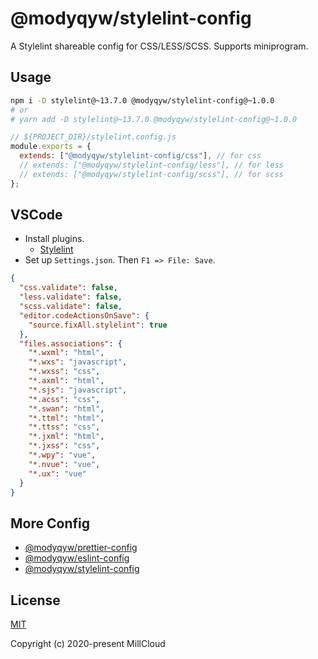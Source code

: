 # @modyqyw/stylelint-config

A Stylelint shareable config for CSS/LESS/SCSS. Supports miniprogram.

## Usage

```sh
npm i -D stylelint@~13.7.0 @modyqyw/stylelint-config@~1.0.0
# or
# yarn add -D stylelint@~13.7.0 @modyqyw/stylelint-config@~1.0.0
```

```js
// ${PROJECT_DIR}/stylelint.config.js
module.exports = {
  extends: ["@modyqyw/stylelint-config/css"], // for css
  // extends: ["@modyqyw/stylelint-config/less"], // for less
  // extends: ["@modyqyw/stylelint-config/scss"], // for scss
};
```

## VSCode

- Install plugins.
  - [Stylelint](https://marketplace.visualstudio.com/items?itemName=stylelint.vscode-stylelint)
- Set up `Settings.json`. Then `F1 => File: Save`.

```json
{
  "css.validate": false,
  "less.validate": false,
  "scss.validate": false,
  "editor.codeActionsOnSave": {
    "source.fixAll.stylelint": true
  },
  "files.associations": {
    "*.wxml": "html",
    "*.wxs": "javascript",
    "*.wxss": "css",
    "*.axml": "html",
    "*.sjs": "javascript",
    "*.acss": "css",
    "*.swan": "html",
    "*.ttml": "html",
    "*.ttss": "css",
    "*.jxml": "html",
    "*.jxss": "css",
    "*.wpy": "vue",
    "*.nvue": "vue",
    "*.ux": "vue"
  }
}
```

## More Config

- [@modyqyw/prettier-config](https://github.com/MillCloud/prettier-config#readme)
- [@modyqyw/eslint-config](https://github.com/MillCloud/eslint-config#readme)
- [@modyqyw/stylelint-config](https://github.com/MillCloud/stylelint-config#readme)

## License

[MIT](./LICENSE)

Copyright (c) 2020-present MillCloud
